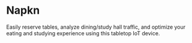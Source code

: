# Napkn
Easily reserve tables, analyze dining/study hall traffic, and optimize your eating and studying experience using this tabletop IoT device.
